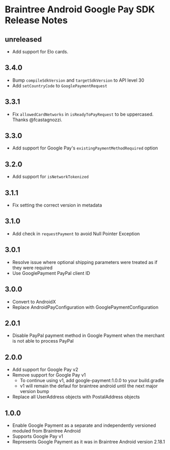 # Braintree Android Google Pay SDK Release Notes

## unreleased

* Add support for Elo cards. 

## 3.4.0

* Bump `compileSdkVersion` and `targetSdkVersion` to API level 30
* Add `setCountryCode` to `GooglePaymentRequest`

## 3.3.1

* Fix `allowedCardNetworks` in `isReadyToPayRequest` to be uppercased. Thanks @fcastagnozzi.

## 3.3.0

* Add support for Google Pay's `existingPaymentMethodRequired` option

## 3.2.0

* Add support for `isNetworkTokenized`

## 3.1.1

* Fix setting the correct version in metadata

## 3.1.0

* Add check in `requestPayment` to avoid Null Pointer Exception

## 3.0.1

* Resolve issue where optional shipping parameters were treated as if they were required
* Use GooglePayment PayPal client ID

## 3.0.0

* Convert to AndroidX
* Replace AndroidPayConfiguration with GooglePaymentConfiguration

## 2.0.1

* Disable PayPal payment method in Google Payment when the merchant is not able to process PayPal

## 2.0.0

* Add support for Google Pay v2
* Remove support for Google Pay v1
  * To continue using v1, add google-payment:1.0.0 to your build.gradle
  * v1 will remain the defaul for braintree android until the next major version bump
* Replace all UserAddress objects with PostalAddress objects

## 1.0.0

* Enable Google Payment as a separate and independently versioned moduled from Braintree Android
* Supports Google Pay v1
* Represents Google Payment as it was in Braintree Android version 2.18.1

